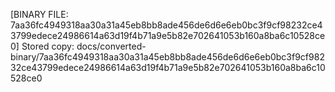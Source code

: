 [BINARY FILE: 7aa36fc4949318aa30a31a45eb8bb8ade456de6d6e6eb0bc3f9cf98232ce43799edece24986614a63d19f4b71a9e5b82e702641053b160a8ba6c10528ce0]
Stored copy: docs/converted-binary/7aa36fc4949318aa30a31a45eb8bb8ade456de6d6e6eb0bc3f9cf98232ce43799edece24986614a63d19f4b71a9e5b82e702641053b160a8ba6c10528ce0
